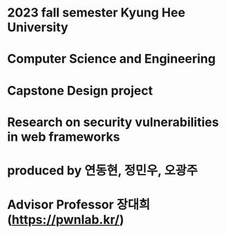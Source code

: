 # 2023 fall semester Kyung Hee University
# Computer Science and Engineering
# Capstone Design project
# Research on security vulnerabilities in web frameworks
# produced by 연동현, 정민우, 오광주
# Advisor Professor 장대희(https://pwnlab.kr/)
